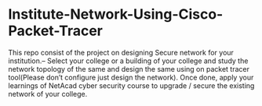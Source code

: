 # Institute-Network-Using-Cisco-Packet-Tracer
This repo consist of the project on designing Secure network for your institution.– Select your college or a building of your college and study the network topology of the same and  design the same using on packet tracer tool(Please don’t configure just design the network). Once done, apply your learnings of NetAcad cyber  security course to upgrade / secure the existing network of your college.
